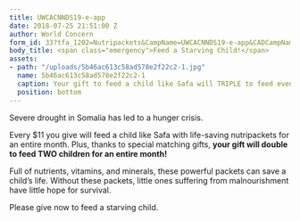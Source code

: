 ```yaml
---
title: UWCACNNDS19-e-app
date: 2018-07-25 21:51:00 Z
author: World Concern
form_id: 33?tfa_1202=Nutripackets&CampName=UWCACNNDS19-e-app&CADCampName=CWCACNNDS19-e-app
body_title: <span class="emergency">Feed a Starving Child!</span>
assets:
- path: "/uploads/5b46ac613c58ad578e2f22c2-1.jpg"
  name: 5b46ac613c58ad578e2f22c2-1
  caption: Your gift to feed a child like Safa will TRIPLE to feed even more children!
  position: bottom
---
```


Severe drought in Somalia has led to a hunger crisis. 

Every $11 you give will feed a child like Safa with life-saving nutripackets for an entire month. Plus, thanks to special matching gifts, **your gift will double to feed TWO children for an entire month!**

Full of nutrients, vitamins, and minerals, these powerful packets can save a child’s life. Without these packets, little ones suffering from malnourishment have little hope for survival.  

Please give now to feed a starving child.
